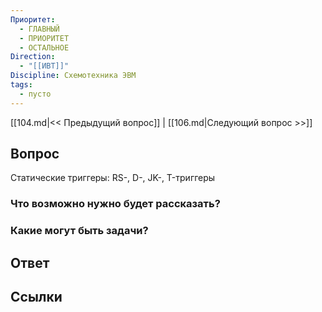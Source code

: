 ```yaml
---
Приоритет:
  - ГЛАВНЫЙ
  - ПРИОРИТЕТ
  - ОСТАЛЬНОЕ
Direction:
  - "[[ИВТ]]" 
Discipline: Схемотехника ЭВМ 
tags:
  - пусто
---
```

[[104.md|<< Предыдущий вопрос]] | [[106.md|Следующий вопрос >>]]
## Вопрос

Статические триггеры: RS-, D-, JK-, T-триггеры

### Что возможно нужно будет рассказать?

### Какие могут быть задачи?

## Ответ

## Ссылки
